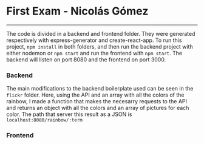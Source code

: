 # First Exam - Nicolás Gómez
-----
The code is divided in a backend and frontend folder. They were generated respectively with express-generator and create-react-app.
To run this project, `npm install` in both folders, and then run the backend project with either nodemon or `npm start` and run the frontend with `npm start`. The backend will listen on port 8080 and the frontend on port 3000.
### Backend
The main modifications to the backend boilerplate used can be seen in the `flickr` folder. Here, using the API and an array with all the colors of the rainbow, I made a function that makes the necesarry requests to the API and returns an object with all the colors and an array of pictures for each color. The path that server this result as a JSON is `localhost:8080/rainbow/:term`
### Frontend

